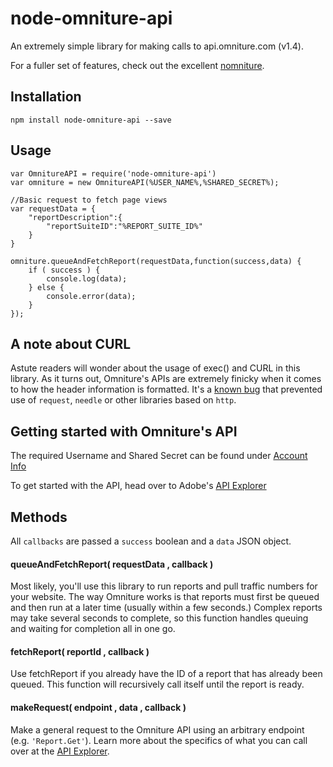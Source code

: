 # node-omniture-api
An extremely simple library for making calls to api.omniture.com (v1.4).

For a fuller set of features, check out the excellent [nomniture](https://github.com/imartingraham/nomniture).

## Installation

```
npm install node-omniture-api --save
```

## Usage

```node
var OmnitureAPI = require('node-omniture-api')
var omniture = new OmnitureAPI(%USER_NAME%,%SHARED_SECRET%);
 
//Basic request to fetch page views
var requestData = {
	"reportDescription":{
		"reportSuiteID":"%REPORT_SUITE_ID%"
	}
}    

omniture.queueAndFetchReport(requestData,function(success,data) {
	if ( success ) {
		console.log(data);
	} else {
		console.error(data);
	}
});
```

## A note about CURL

Astute readers will wonder about the usage of exec() and CURL in this library. As it turns out, Omniture's APIs are extremely finicky when it comes to how the header information is formatted. It's a [known bug](https://marketing.adobe.com/developer/forum/reporting/rest-reporting-api-auth-problems-in-c) that prevented use of `request`, `needle` or other libraries based on `http`.

## Getting started with Omniture's API

The required Username and Shared Secret can be found under [Account Info](https://sc.omniture.com/p/suite/1.3/index.html?a=User.GetAccountInfo)

To get started with the API, head over to Adobe's [API Explorer](https://marketing.adobe.com/developer/api-explorer)


## Methods

All `callbacks` are passed a `success` boolean and a `data` JSON object.

#### queueAndFetchReport( requestData , callback )

Most likely, you'll use this library to run reports and pull traffic numbers for your website. The way Omniture works is that reports must first be queued and then run at a later time (usually within a few seconds.) Complex reports may take several seconds to complete, so this function handles queuing and waiting for completion all in one go.

#### fetchReport( reportId , callback )

Use fetchReport if you already have the ID of a report that has already been queued. This function will recursively call itself until the report is ready.

#### makeRequest( endpoint , data , callback )

Make a general request to the Omniture API using an arbitrary endpoint (e.g. `'Report.Get'`). Learn more about the specifics of what you can call over at the [API Explorer](https://marketing.adobe.com/developer/api-explorer).